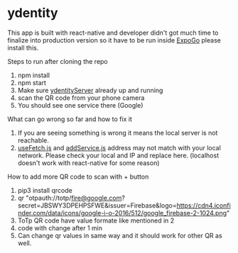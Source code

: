 # ydentity

This app is built with react-native and developer didn't got much time to finalize into production
version so it have to be run inside [ExpoGo](https://expo.dev/client) please install this.

Steps to run after cloning the repo

1. npm install
2. npm start
3. Make sure [ydentityServer](https://github.com/xpd54/ydentityServer) already up and running
4. scan the QR code from your phone camera
5. You should see one service there (Google)

What can go wrong so far and how to fix it

1. If you are seeing something is wrong it means the local server is not reachable.
2. [useFetch.js](https://github.com/xpd54/ydentity/blob/main/hooks/useFetch.js) and [addService.js](https://github.com/xpd54/ydentity/blob/main/hooks/addService.js) address may not match with your local network. Please check your local and IP and replace here. (localhost doesn't work with react-native for some reason)

How to add more QR code to scan with + button

1. pip3 install qrcode
2. qr "otpauth://totp/fire@google.com?secret=JBSWY3DPEHPSFWE&issuer=Firebase&logo=https://cdn4.iconfinder.com/data/icons/google-i-o-2016/512/google_firebase-2-1024.png"
3. ToTp QR code have value formate like mentioned in 2
4. code with change after 1 min
5. Can change qr values in same way and it should work for other QR as well.
